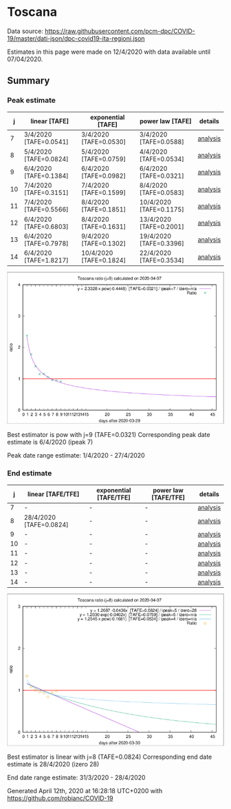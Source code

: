 # Toscana


Data source: https://raw.githubusercontent.com/pcm-dpc/COVID-19/master/dati-json/dpc-covid19-ita-regioni.json

Estimates in this page were made on 12/4/2020 with data available until 07/04/2020.


## Summary 

### Peak estimate 
|j|linear [TAFE]|exponential [TAFE]|power law [TAFE]|details|
|---|----|-----------|---------|-------|
|7|3/4/2020 [TAFE=0.0541]|3/4/2020 [TAFE=0.0530]|3/4/2020 [TAFE=0.0588]|[analysis](COVID-19_toscana_j7_2020-04-07.md)|
|8|5/4/2020 [TAFE=0.0824]|5/4/2020 [TAFE=0.0759]|4/4/2020 [TAFE=0.0534]|[analysis](COVID-19_toscana_j8_2020-04-07.md)|
|9|6/4/2020 [TAFE=0.1384]|6/4/2020 [TAFE=0.0982]|6/4/2020 [TAFE=0.0321]|[analysis](COVID-19_toscana_j9_2020-04-07.md)|
|10|7/4/2020 [TAFE=0.3151]|7/4/2020 [TAFE=0.1599]|8/4/2020 [TAFE=0.0583]|[analysis](COVID-19_toscana_j10_2020-04-07.md)|
|11|7/4/2020 [TAFE=0.5566]|8/4/2020 [TAFE=0.1851]|10/4/2020 [TAFE=0.1175]|[analysis](COVID-19_toscana_j11_2020-04-07.md)|
|12|6/4/2020 [TAFE=0.6803]|8/4/2020 [TAFE=0.1631]|13/4/2020 [TAFE=0.2001]|[analysis](COVID-19_toscana_j12_2020-04-07.md)|
|13|6/4/2020 [TAFE=0.7978]|9/4/2020 [TAFE=0.1302]|19/4/2020 [TAFE=0.3396]|[analysis](COVID-19_toscana_j13_2020-04-07.md)|
|14|6/4/2020 [TAFE=1.8217]|10/4/2020 [TAFE=0.1824]|22/4/2020 [TAFE=0.3534]|[analysis](COVID-19_toscana_j14_2020-04-07.md)|

![best peak estimate](COVID-19_toscana_j9_2020-04-07.png)

Best estimator is pow with j=9 (TAFE=0.0321)
Corresponding peak date estimate is 6/4/2020 (ipeak 7)


Peak date range estimate: 1/4/2020 - 27/4/2020

### End estimate 
|j|linear [TAFE/TFE]|exponential [TAFE/TFE]|power law [TAFE/TFE]|details|
|---|----|-----------|---------|-------|
|7|-|-|-|[analysis](COVID-19_toscana_j7_2020-04-07.md)|
|8|28/4/2020 [TAFE=0.0824]|-|-|[analysis](COVID-19_toscana_j8_2020-04-07.md)|
|9|-|-|-|[analysis](COVID-19_toscana_j9_2020-04-07.md)|
|10|-|-|-|[analysis](COVID-19_toscana_j10_2020-04-07.md)|
|11|-|-|-|[analysis](COVID-19_toscana_j11_2020-04-07.md)|
|12|-|-|-|[analysis](COVID-19_toscana_j12_2020-04-07.md)|
|13|-|-|-|[analysis](COVID-19_toscana_j13_2020-04-07.md)|
|14|-|-|-|[analysis](COVID-19_toscana_j14_2020-04-07.md)|

![best zero estimate](COVID-19_toscana_j8_2020-04-07.png)

Best estimator is linear with j=8 (TAFE=0.0824)
Corresponding end date estimate is 28/4/2020 (izero 28)


End date range estimate: 31/3/2020 - 28/4/2020

Generated April 12th, 2020 at 16:28:18 UTC+0200 with https://github.com/robianc/COVID-19
